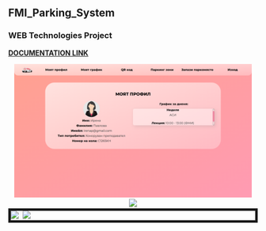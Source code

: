 ## FMI_Parking_System

### WEB Technologies Project

<div>
  
  [**DOCUMENTATION LINK**](https://github.com/Svetoslav2112/CarPark-FMI/blob/main/Documentation/FMI%20Parking%20System.pdf)
  
</div>

<div align="center">
  
  <kbd>
    <img src="https://github.com/Svetoslav2112/CarPark-FMI/blob/main/Documentation/images/myprofile.png" width="480">
  </kbd>
  <kbd>
    <img src="https://github.com/Svetoslav2112/CarPark-FMI/tree/main/Documentation/images/myschedule.png" width="480">
  </kbd>
</div>

<div style="border: 5px solid">
  <kbd>
    <img src="https://github.com/Svetoslav2112/CarPark-FMI/tree/main/Documentation/images/parkingzones.png" width="480">
  </kbd>
  <kbd>
    <img src="https://github.com/Svetoslav2112/CarPark-FMI/tree/main/Documentation/images/reservespot.png" width="480">
  </kbd>
  
</div>